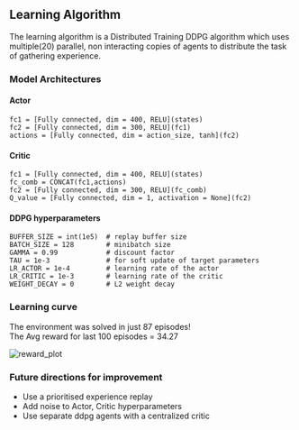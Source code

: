 ## Learning Algorithm

The learning algorithm is a Distributed Training DDPG algorithm which uses multiple(20) parallel, non interacting copies of agents
to distribute the task of gathering experience.

### Model Architectures

#### Actor

`fc1 = [Fully connected, dim = 400, RELU](states)`       
`fc2 = [Fully connected, dim = 300, RELU](fc1)`        
`actions = [Fully connected, dim = action_size, tanh](fc2)`      

#### Critic

`fc1 = [Fully connected, dim = 400, RELU](states)`    
`fc_comb = CONCAT(fc1,actions)`   
`fc2 = [Fully connected, dim = 300, RELU](fc_comb)`    
`Q_value = [Fully connected, dim = 1, activation = None](fc2)`    

#### DDPG hyperparameters

`BUFFER_SIZE = int(1e5)  # replay buffer size`    
`BATCH_SIZE = 128        # minibatch size`    
`GAMMA = 0.99            # discount factor`   
`TAU = 1e-3              # for soft update of target parameters`   
`LR_ACTOR = 1e-4         # learning rate of the actor`     
`LR_CRITIC = 1e-3        # learning rate of the critic`   
`WEIGHT_DECAY = 0        # L2 weight decay`   


### Learning curve
The environment was solved in just 87 episodes!       
The Avg reward for last 100 episodes = 34.27 

![reward_plot](images/reward_plot)

### Future directions for improvement
* Use a prioritised experience replay
* Add noise to Actor, Critic hyperparameters
* Use separate ddpg agents with a centralized critic
